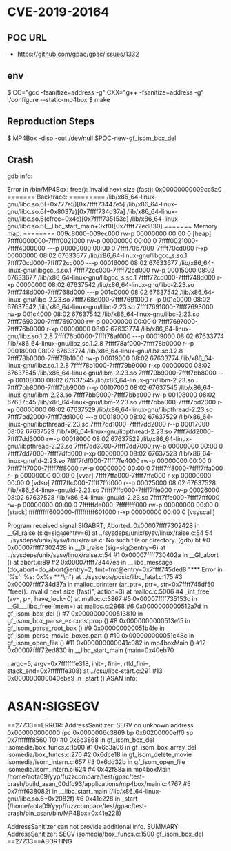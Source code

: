 # CVE-2019-20164

## POC URL
- https://github.com/gpac/gpac/issues/1332


## env
$ CC="gcc -fsanitize=address -g" CXX="g++ -fsanitize=address -g" ./configure --static-mp4box
$ make



## Reproduction Steps
$ MP4Box -diso -out /dev/null $POC-new-gf_isom_box_del

## Crash

gdb info:

Error in /bin/MP4Box: free(): invalid next size (fast): 0x00000000009cc5a0
======= Backtrace: =========
/lib/x86_64-linux-gnu/libc.so.6(+0x777e5)[0x7ffff73447e5]
/lib/x86_64-linux-gnu/libc.so.6(+0x8037a)[0x7ffff734d37a]
/lib/x86_64-linux-gnu/libc.so.6(cfree+0x4c)[0x7ffff735153c]
/lib/x86_64-linux-gnu/libc.so.6(__libc_start_main+0xf0)[0x7ffff72ed830]
======= Memory map: ========
009c8000-009ec000 rw-p 00000000 00:00 0                                  [heap]
7ffff0000000-7ffff0021000 rw-p 00000000 00:00 0
7ffff0021000-7ffff4000000 ---p 00000000 00:00 0
7ffff70b7000-7ffff70cd000 r-xp 00000000 08:02 67633677                   /lib/x86_64-linux-gnu/libgcc_s.so.1
7ffff70cd000-7ffff72cc000 ---p 00016000 08:02 67633677                   /lib/x86_64-linux-gnu/libgcc_s.so.1
7ffff72cc000-7ffff72cd000 rw-p 00015000 08:02 67633677                   /lib/x86_64-linux-gnu/libgcc_s.so.1
7ffff72cd000-7ffff748d000 r-xp 00000000 08:02 67637542                   /lib/x86_64-linux-gnu/libc-2.23.so
7ffff748d000-7ffff768d000 ---p 001c0000 08:02 67637542                   /lib/x86_64-linux-gnu/libc-2.23.so
7ffff768d000-7ffff7691000 r--p 001c0000 08:02 67637542                   /lib/x86_64-linux-gnu/libc-2.23.so
7ffff7691000-7ffff7693000 rw-p 001c4000 08:02 67637542                   /lib/x86_64-linux-gnu/libc-2.23.so
7ffff7693000-7ffff7697000 rw-p 00000000 00:00 0
7ffff7697000-7ffff76b0000 r-xp 00000000 08:02 67633774                   /lib/x86_64-linux-gnu/libz.so.1.2.8
7ffff76b0000-7ffff78af000 ---p 00019000 08:02 67633774                   /lib/x86_64-linux-gnu/libz.so.1.2.8
7ffff78af000-7ffff78b0000 r--p 00018000 08:02 67633774                   /lib/x86_64-linux-gnu/libz.so.1.2.8
7ffff78b0000-7ffff78b1000 rw-p 00019000 08:02 67633774                   /lib/x86_64-linux-gnu/libz.so.1.2.8
7ffff78b1000-7ffff79b9000 r-xp 00000000 08:02 67637545                   /lib/x86_64-linux-gnu/libm-2.23.so
7ffff79b9000-7ffff7bb8000 ---p 00108000 08:02 67637545                   /lib/x86_64-linux-gnu/libm-2.23.so
7ffff7bb8000-7ffff7bb9000 r--p 00107000 08:02 67637545                   /lib/x86_64-linux-gnu/libm-2.23.so
7ffff7bb9000-7ffff7bba000 rw-p 00108000 08:02 67637545                   /lib/x86_64-linux-gnu/libm-2.23.so
7ffff7bba000-7ffff7bd2000 r-xp 00000000 08:02 67637529                   /lib/x86_64-linux-gnu/libpthread-2.23.so
7ffff7bd2000-7ffff7dd1000 ---p 00018000 08:02 67637529                   /lib/x86_64-linux-gnu/libpthread-2.23.so
7ffff7dd1000-7ffff7dd2000 r--p 00017000 08:02 67637529                   /lib/x86_64-linux-gnu/libpthread-2.23.so
7ffff7dd2000-7ffff7dd3000 rw-p 00018000 08:02 67637529                   /lib/x86_64-linux-gnu/libpthread-2.23.so
7ffff7dd3000-7ffff7dd7000 rw-p 00000000 00:00 0
7ffff7dd7000-7ffff7dfd000 r-xp 00000000 08:02 67637528                   /lib/x86_64-linux-gnu/ld-2.23.so
7ffff7fdf000-7ffff7fe4000 rw-p 00000000 00:00 0
7ffff7ff7000-7ffff7ff8000 rw-p 00000000 00:00 0
7ffff7ff8000-7ffff7ffa000 r--p 00000000 00:00 0                          [vvar]
7ffff7ffa000-7ffff7ffc000 r-xp 00000000 00:00 0                          [vdso]
7ffff7ffc000-7ffff7ffd000 r--p 00025000 08:02 67637528                   /lib/x86_64-linux-gnu/ld-2.23.so
7ffff7ffd000-7ffff7ffe000 rw-p 00026000 08:02 67637528                   /lib/x86_64-linux-gnu/ld-2.23.so
7ffff7ffe000-7ffff7fff000 rw-p 00000000 00:00 0
7ffffffde000-7ffffffff000 rw-p 00000000 00:00 0                          [stack]
ffffffffff600000-ffffffffff601000 r-xp 00000000 00:00 0                  [vsyscall]

Program received signal SIGABRT, Aborted.
0x00007ffff7302428 in __GI_raise (sig=sig@entry=6) at ../sysdeps/unix/sysv/linux/raise.c:54
54      ../sysdeps/unix/sysv/linux/raise.c: No such file or directory.
(gdb) bt
#0  0x00007ffff7302428 in __GI_raise (sig=sig@entry=6) at ../sysdeps/unix/sysv/linux/raise.c:54
#1  0x00007ffff730402a in __GI_abort () at abort.c:89
#2  0x00007ffff73447ea in __libc_message (do_abort=do_abort@entry=2, fmt=fmt@entry=0x7ffff745ded8 "*** Error in `%s': %s: 0x%s ***\n") at ../sysdeps/posix/libc_fatal.c:175
#3  0x00007ffff734d37a in malloc_printerr (ar_ptr=<optimized out>, ptr=<optimized out>, str=0x7ffff745df50 "free(): invalid next size (fast)", action=3) at malloc.c:5006
#4  _int_free (av=<optimized out>, p=<optimized out>, have_lock=0) at malloc.c:3867
#5  0x00007ffff735153c in __GI___libc_free (mem=<optimized out>) at malloc.c:2968
#6  0x0000000000512a7d in gf_isom_box_del ()
#7  0x0000000000513810 in gf_isom_box_parse_ex.constprop ()
#8  0x0000000000513e15 in gf_isom_parse_root_box ()
#9  0x000000000051b4fe in gf_isom_parse_movie_boxes.part ()
#10 0x000000000051c48c in gf_isom_open_file ()
#11 0x000000000041c082 in mp4boxMain ()
#12 0x00007ffff72ed830 in __libc_start_main (main=0x40eb70 <main>, argc=5, argv=0x7fffffffe318, init=<optimized out>, fini=<optimized out>, rtld_fini=<optimized out>, stack_end=0x7fffffffe308) at ../csu/libc-start.c:291
#13 0x000000000040eba9 in _start ()
ASAN info:

ASAN:SIGSEGV
=================================================================
==27733==ERROR: AddressSanitizer: SEGV on unknown address 0x000000000000 (pc 0x0000006c3869 bp 0x60200000eff0 sp 0x7fffffff8560 T0)
    #0 0x6c3868 in gf_isom_box_del isomedia/box_funcs.c:1500
    #1 0x6c3a06 in gf_isom_box_array_del isomedia/box_funcs.c:270
    #2 0x6dce18 in gf_isom_delete_movie isomedia/isom_intern.c:657
    #3 0x6dd32b in gf_isom_open_file isomedia/isom_intern.c:624
    #4 0x42f88a in mp4boxMain /home/aota09/yyp/fuzzcompare/test/gpac/test-crash/build_asan_00dfc93/applications/mp4box/main.c:4767
    #5 0x7ffff638082f in __libc_start_main (/lib/x86_64-linux-gnu/libc.so.6+0x2082f)
    #6 0x41e228 in _start (/home/aota09/yyp/fuzzcompare/test/gpac/test-crash/bin_asan/bin/MP4Box+0x41e228)

AddressSanitizer can not provide additional info.
SUMMARY: AddressSanitizer: SEGV isomedia/box_funcs.c:1500 gf_isom_box_del
==27733==ABORTING
